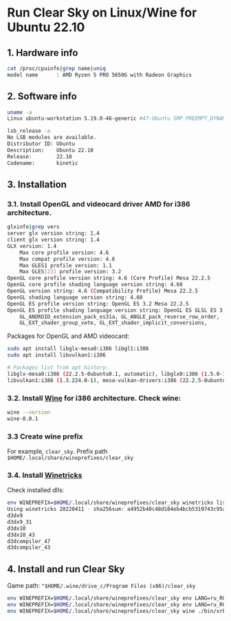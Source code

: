 # Run Clear Sky on Linux/Wine for Ubuntu 22.10

## 1. Hardware info
```sh
cat /proc/cpuinfo|grep name|uniq
model name      : AMD Ryzen 5 PRO 5650G with Radeon Graphics
```

## 2. Software info
```sh
uname -a
Linux ubuntu-workstation 5.19.0-46-generic #47-Ubuntu SMP PREEMPT_DYNAMIC Fri Jun 16 13:30:11 UTC 2023 x86_64 x86_64 x86_64 GNU/Linux

lsb_release -a
No LSB modules are available.
Distributor ID: Ubuntu
Description:    Ubuntu 22.10
Release:        22.10
Codename:       kinetic
```

## 3. Installation

### 3.1. Install OpenGL and videocard driver AMD for i386 architecture.
```sh
glxinfo|grep vers
server glx version string: 1.4
client glx version string: 1.4
GLX version: 1.4
    Max core profile version: 4.6
    Max compat profile version: 4.6
    Max GLES1 profile version: 1.1
    Max GLES[23] profile version: 3.2
OpenGL core profile version string: 4.6 (Core Profile) Mesa 22.2.5
OpenGL core profile shading language version string: 4.60
OpenGL version string: 4.6 (Compatibility Profile) Mesa 22.2.5
OpenGL shading language version string: 4.60
OpenGL ES profile version string: OpenGL ES 3.2 Mesa 22.2.5
OpenGL ES profile shading language version string: OpenGL ES GLSL ES 3.20
    GL_ANDROID_extension_pack_es31a, GL_ANGLE_pack_reverse_row_order,
    GL_EXT_shader_group_vote, GL_EXT_shader_implicit_conversions,
```
Packages for OpenGL and AMD videocard:

```sh
sudo apt install libglx-mesa0:i386 libgl1:i386
sudo apt install libvulkan1:i386

# Packages list from apt history:
libglx-mesa0:i386 (22.2.5-0ubuntu0.1, automatic), libglx0:i386 (1.5.0-1, automatic), libgl1-mesa-dri:i386 (22.2.5-0ubuntu0.1, automatic), libxcb-glx0:i386 (1.15-1, automatic), libgl1:i386 (1.5.0-1)
libvulkan1:i386 (1.3.224.0-1), mesa-vulkan-drivers:i386 (22.2.5-0ubuntu0.1, automatic), libxcb-randr0:i386 (1.15-1, automatic)
```

### 3.2. Install [Wine](https://wiki.winehq.org/Ubuntu) for i386 architecture. Check wine:
```sh
wine --version
wine-8.0.1
```
### 3.3 Create wine prefix

For example, `clear_sky`. Prefix path `$HOME/.local/share/wineprefixes/clear_sky`

### 3.4. Install [Winetricks](https://wiki.winehq.org/Winetricks)

Check installed dlls:
```sh
env WINEPREFIX=$HOME/.local/share/wineprefixes/clear_sky winetricks list-installed
Using winetricks 20220411 - sha256sum: a4952b40c48d104eb4bcb5319743c95ae68b404661957a134974ae4e1dc79b34 with wine-8.0.1 and WINEARCH=win32
d3dx9
d3dx9_31
d3dx10
d3dx10_43
d3dcompiler_47
d3dcompiler_43
```

## 4. Install and run Clear Sky

Game path: `"$HOME/.wine/drive_c/Program Files (x86)/clear_sky`

```sh
env WINEPREFIX=$HOME/.local/share/wineprefixes/clear_sky env LANG=ru_RU.CP1251 env LC_ALL="ru_RU.CP1251" wine ./setup.exe
env WINEPREFIX=$HOME/.local/share/wineprefixes/clear_sky env LANG=ru_RU.CP1251 env LC_ALL="ru_RU.CP1251" wine ./Redist/DirectX/DXSETUP.exe
env WINEPREFIX=$HOME/.local/share/wineprefixes/clear_sky wine ./bin/xrEngine.exe
```
